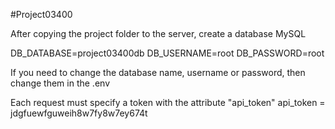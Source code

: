 #Project03400

After copying the project folder to the server, create a database MySQL

DB_DATABASE=project03400db
DB_USERNAME=root
DB_PASSWORD=root


If you need to change the database name, username or password, then change them in the .env

Each request must specify a token with the attribute "api_token"
api_token = jdgfuewfguweih8w7fy8w7ey674t


